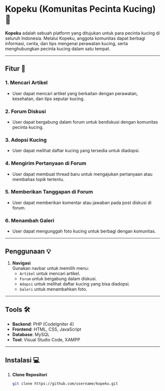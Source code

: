 # Kopeku (Komunitas Pecinta Kucing) 🐾

**Kopeku** adalah sebuah platform yang ditujukan untuk para pecinta kucing di seluruh Indonesia. Melalui Kopeku, anggota komunitas dapat berbagi informasi, cerita, dan tips mengenai perawatan kucing, serta menghubungkan pecinta kucing dalam satu tempat.

---

## Fitur 🚀

### 1. Mencari Artikel
- User dapat mencari artikel yang berkaitan dengan perawatan, kesehatan, dan tips seputar kucing.


### 2. Forum Diskusi
- User dapat bergabung dalam forum untuk berdiskusi dengan komunitas pecinta kucing.


### 3. Adopsi Kucing
- User dapat melihat daftar kucing yang tersedia untuk diadopsi.


### 4. Mengirim Pertanyaan di Forum
- User dapat membuat thread baru untuk mengajukan pertanyaan atau membahas topik tertentu.


### 5. Memberikan Tanggapan di Forum
- User dapat memberikan komentar atau jawaban pada post diskusi di forum.


### 6. Menambah Galeri
- User dapat mengunggah foto kucing untuk berbagi dengan komunitas.

---

## Penggunaan 💡

   
1. **Navigasi**  
   Gunakan navbar untuk memilih menu:
   - `Artikel` untuk mencari artikel.
   - `Forum` untuk bergabung dalam diskusi.
   - `Adopsi` untuk melihat daftar kucing yang bisa diadopsi.
   - `Galeri` untuk menambahkan foto.

---

## Tools 🛠️
- **Backend**: PHP (CodeIgniter 4)
- **Frontend**: HTML, CSS, JavaScript
- **Database**: MySQL
- **Tool**: Visual Studio Code, XAMPP

---

## Instalasi 💻

1. **Clone Repositori**
   ```bash
   git clone https://github.com/username/kopeku.git
